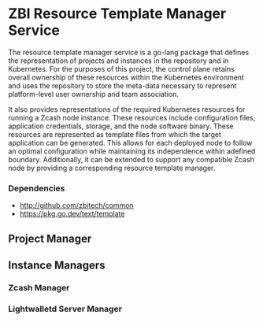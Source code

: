 # ZBI Resource Template Manager Service
The resource template manager service is a go-lang package that defines the 
representation of projects and instances in the repository and in Kubernetes. 
For the purposes of this project, the control plane retains overall ownership 
of these resources within the Kubernetes environment and uses the repository to 
store the meta-data necessary to represent platform-level user ownership and team 
association.

It also provides representations of the required Kubernetes resources for running 
a Zcash node instance. These resources include configuration files, application 
credentials, storage, and the node software binary. These resources are represented 
as template files from which the target application can be generated. This allows 
for each deployed node to follow an optimal configuration while maintaining its 
independence within adefined boundary. Additionally, it can be extended to support 
any compatible Zcash node by providing a corresponding resource template manager.

### Dependencies
- http://github.com/zbitech/common
- https://pkg.go.dev/text/template

## Project Manager

## Instance Managers

### Zcash Manager

### Lightwalletd Server Manager